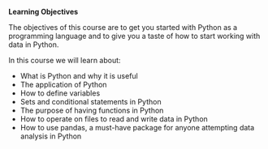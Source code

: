 **Learning Objectives**

The objectives of this course are to get you started with Python as a programming language and to give you a taste of how to start working with data in Python.

In this course we will learn about:
- What is Python and why it is useful
- The application of Python 
- How to define variables
- Sets and conditional statements in Python
- The purpose of having functions in Python
- How to operate on files to read and write data in Python
- How to use pandas, a must-have package for anyone attempting data analysis in Python
